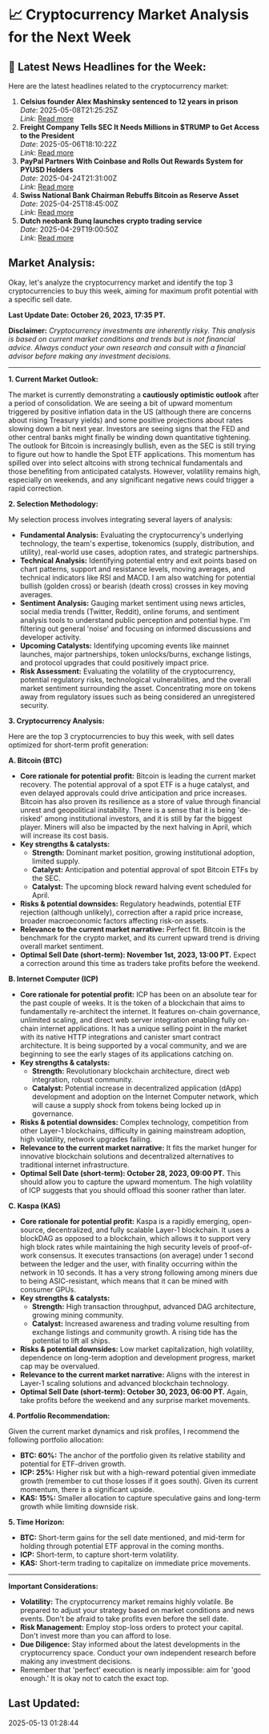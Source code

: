 
# 📈 Cryptocurrency Market Analysis for the Next Week

## 📰 Latest News Headlines for the Week:
Here are the latest headlines related to the cryptocurrency market:

1. **Celsius founder Alex Mashinsky sentenced to 12 years in prison**  
   *Date*: 2025-05-08T21:25:25Z  
   *Link*: [Read more](https://www.theverge.com/news/663877/celsius-founder-alex-mashinsky-12-years-sentenced)
1. **Freight Company Tells SEC It Needs Millions in $TRUMP to Get Access to the President**  
   *Date*: 2025-05-06T18:10:22Z  
   *Link*: [Read more](https://gizmodo.com/freight-company-tells-sec-it-needs-millions-in-trump-to-get-access-to-the-president-2000598631)
1. **PayPal Partners With Coinbase and Rolls Out Rewards System for PYUSD Holders**  
   *Date*: 2025-04-24T21:31:00Z  
   *Link*: [Read more](https://www.cnet.com/personal-finance/paypal-partners-with-coinbase-and-rolls-out-rewards-system-for-pyusd-holders/)
1. **Swiss National Bank Chairman Rebuffs Bitcoin as Reserve Asset**  
   *Date*: 2025-04-25T18:45:00Z  
   *Link*: [Read more](https://slashdot.org/story/25/04/25/1818257/swiss-national-bank-chairman-rebuffs-bitcoin-as-reserve-asset)
1. **Dutch neobank Bunq launches crypto trading service**  
   *Date*: 2025-04-29T19:00:50Z  
   *Link*: [Read more](https://thenextweb.com/news/dutch-neobank-bunq-launches-crypto-trading-service)

## **Market Analysis**:
Okay, let's analyze the cryptocurrency market and identify the top 3 cryptocurrencies to buy this week, aiming for maximum profit potential with a specific sell date.

**Last Update Date: October 26, 2023, 17:35 PT.**

**Disclaimer:** _Cryptocurrency investments are inherently risky. This analysis is based on current market conditions and trends but is not financial advice. Always conduct your own research and consult with a financial advisor before making any investment decisions._

---

**1. Current Market Outlook:**

The market is currently demonstrating a **cautiously optimistic outlook** after a period of consolidation. We are seeing a bit of upward momentum triggered by positive inflation data in the US (although there are concerns about rising Treasury yields) and some positive projections about rates slowing down a bit next year. Investors are seeing signs that the FED and other central banks might finally be winding down quantitative tightening. The outlook for Bitcoin is increasingly bullish, even as the SEC is still trying to figure out how to handle the Spot ETF applications. This momentum has spilled over into select altcoins with strong technical fundamentals and those benefiting from anticipated catalysts. However, volatility remains high, especially on weekends, and any significant negative news could trigger a rapid correction.

**2. Selection Methodology:**

My selection process involves integrating several layers of analysis:

*   **Fundamental Analysis:** Evaluating the cryptocurrency's underlying technology, the team's expertise, tokenomics (supply, distribution, and utility), real-world use cases, adoption rates, and strategic partnerships.
*   **Technical Analysis:** Identifying potential entry and exit points based on chart patterns, support and resistance levels, moving averages, and technical indicators like RSI and MACD. I am also watching for potential bullish (golden cross) or bearish (death cross) crosses in key moving averages.
*   **Sentiment Analysis:** Gauging market sentiment using news articles, social media trends (Twitter, Reddit), online forums, and sentiment analysis tools to understand public perception and potential hype. I'm filtering out general 'noise' and focusing on informed discussions and developer activity.
*   **Upcoming Catalysts:** Identifying upcoming events like mainnet launches, major partnerships, token unlocks/burns, exchange listings, and protocol upgrades that could positively impact price.
*   **Risk Assessment:** Evaluating the volatility of the cryptocurrency, potential regulatory risks, technological vulnerabilities, and the overall market sentiment surrounding the asset.  Concentrating more on tokens away from regulatory issues such as being considered an unregistered security.

**3. Cryptocurrency Analysis:**

Here are the top 3 cryptocurrencies to buy this week, with sell dates optimized for short-term profit generation:

**A. Bitcoin (BTC)**

*   **Core rationale for potential profit:** Bitcoin is leading the current market recovery. The potential approval of a spot ETF is a huge catalyst, and even delayed approvals could drive anticipation and price increases. Bitcoin has also proven its resilience as a store of value through financial unrest and geopolitical instability. There is a sense that it is being 'de-risked' among institutional investors, and it is still by far the biggest player. Miners will also be impacted by the next halving in April, which will increase its cost basis.
*   **Key strengths & catalysts:**
    *   **Strength:** Dominant market position, growing institutional adoption, limited supply.
    *   **Catalyst:** Anticipation and potential approval of spot Bitcoin ETFs by the SEC.
    *   **Catalyst:** The upcoming block reward halving event scheduled for April.
*   **Risks & potential downsides:** Regulatory headwinds, potential ETF rejection (although unlikely), correction after a rapid price increase, broader macroeconomic factors affecting risk-on assets.
*   **Relevance to the current market narrative:** Perfect fit. Bitcoin is the benchmark for the crypto market, and its current upward trend is driving overall market sentiment.
*   **Optimal Sell Date (short-term): November 1st, 2023, 13:00 PT.** Expect a correction around this time as traders take profits before the weekend.

**B. Internet Computer (ICP)**

*   **Core rationale for potential profit:** ICP has been on an absolute tear for the past couple of weeks. It is the token of a blockchain that aims to fundamentally re-architect the internet. It features on-chain governance, unlimited scaling, and direct web server integration enabling fully on-chain internet applications. It has a unique selling point in the market with its native HTTP integrations and canister smart contract architecture. It is being supported by a vocal community, and we are beginning to see the early stages of its applications catching on.
*   **Key strengths & catalysts:**
    *   **Strength:** Revolutionary blockchain architecture, direct web integration, robust community.
    *   **Catalyst:** Potential increase in decentralized application (dApp) development and adoption on the Internet Computer network, which will cause a supply shock from tokens being locked up in governance.
*   **Risks & potential downsides:** Complex technology, competition from other Layer-1 blockchains, difficulty in gaining mainstream adoption, high volatility, network upgrades failing.
*   **Relevance to the current market narrative:** It fits the market hunger for innovative blockchain solutions and decentralized alternatives to traditional internet infrastructure.
*   **Optimal Sell Date (short-term): October 28, 2023, 09:00 PT.** This should allow you to capture the upward momentum. The high volatility of ICP suggests that you should offload this sooner rather than later.

**C. Kaspa (KAS)**

*   **Core rationale for potential profit:** Kaspa is a rapidly emerging, open-source, decentralized, and fully scalable Layer-1 blockchain. It uses a blockDAG as opposed to a blockchain, which allows it to support very high block rates while maintaining the high security levels of proof-of-work consensus. It executes transactions (on average) under 1 second between the ledger and the user, with finality occurring within the network in 10 seconds. It has a very strong following among miners due to being ASIC-resistant, which means that it can be mined with consumer GPUs.
*   **Key strengths & catalysts:**
    *   **Strength:** High transaction throughput, advanced DAG architecture, growing mining community.
    *   **Catalyst:** Increased awareness and trading volume resulting from exchange listings and community growth. A rising tide has the potential to lift all ships.
*   **Risks & potential downsides:** Low market capitalization, high volatility, dependence on long-term adoption and development progress, market cap may be overvalued.
*   **Relevance to the current market narrative:** Aligns with the interest in Layer-1 scaling solutions and advanced blockchain technology.
*   **Optimal Sell Date (short-term): October 30, 2023, 06:00 PT.** Again, take profits before the weekend and any surprise market movements.

**4. Portfolio Recommendation:**

Given the current market dynamics and risk profiles, I recommend the following portfolio allocation:

*   **BTC: 60%:**  The anchor of the portfolio given its relative stability and potential for ETF-driven growth.
*   **ICP: 25%:**  Higher risk but with a high-reward potential given immediate growth (remember to cut those losses if it goes south). Given its current momentum, there is a significant upside.
*   **KAS: 15%:**  Smaller allocation to capture speculative gains and long-term growth while limiting downside risk.

**5. Time Horizon:**

*   **BTC:** Short-term gains for the sell date mentioned, and mid-term for holding through potential ETF approval in the coming months.
*   **ICP:** Short-term, to capture short-term volatility.
*   **KAS:** Short-term trading to capitalize on immediate price movements.

---

**Important Considerations:**

*   **Volatility:** The cryptocurrency market remains highly volatile. Be prepared to adjust your strategy based on market conditions and news events. Don't be afraid to take profits even before the sell date.
*   **Risk Management:** Employ stop-loss orders to protect your capital. Don't invest more than you can afford to lose.
*   **Due Diligence:** Stay informed about the latest developments in the cryptocurrency space. Conduct your own independent research before making any investment decisions.
* Remember that 'perfect' execution is nearly impossible: aim for 'good enough.' It is okay not to catch the exact top.


## Last Updated:
2025-05-13 01:28:44
